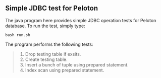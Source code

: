 ## Simple JDBC test for Peloton

The java program here provides simple JDBC operation tests for Peloton database. To run the test, simply type:

`bash run.sh`

The program performs the following tests:

> 1. Drop testing table if exsits.
> 2. Create testing table.
> 3. Insert a bunch of tuple using prepared statement.
> 3. Index scan using prepared statement.

